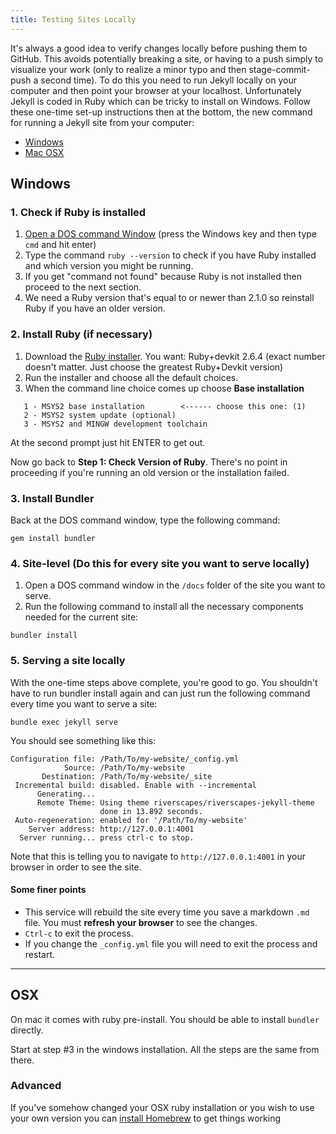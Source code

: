 ```yaml
---
title: Testing Sites Locally
---
```


It's always a good idea to verify changes locally before pushing them to GitHub. This avoids potentially breaking a site, or having to a push simply to visualize your work (only to realize a minor typo and then stage-commit-push a second time). To do this you need to run Jekyll locally on your computer and then point your browser at your localhost. Unfortunately Jekyll is coded in Ruby which can be tricky to install on Windows. Follow these one-time set-up instructions then at the bottom, the new command for running a Jekyll site from your computer:

* [Windows](#windows)
* [Mac OSX](#osx)

## Windows

### 1. Check if Ruby is installed

1. [Open a DOS command Window](https://www.isunshare.com/windows-10/4-ways-to-open-command-prompt-in-windows-10.html) (press the Windows key and then type `cmd` and hit enter)
1. Type the command `ruby --version` to check if you have Ruby installed and which version you might be running.
1. If you get "command not found" because Ruby is not installed then proceed to the next section. 
1. We need a Ruby version that's equal to or newer than 2.1.0 so reinstall Ruby if you have an older version.

### 2. Install Ruby (if necessary)

1. Download the [Ruby installer](https://rubyinstaller.org/downloads). You want: Ruby+devkit 2.6.4 (exact number doesn't matter. Just choose the greatest Ruby+Devkit version)
1. Run the installer and choose all the default choices.
1. When the command line choice comes up choose **Base installation**

```
   1 - MSYS2 base installation        <------ choose this one: (1)
   2 - MSYS2 system update (optional)
   3 - MSYS2 and MINGW development toolchain
```
At the second prompt just hit ENTER to get out.

Now go back to **Step 1: Check Version of Ruby**. There's no point in proceeding if you're running an old version or the installation failed.

### 3. Install Bundler

Back at the DOS command window, type the following command:

```
gem install bundler
```

### 4. Site-level (Do this for every site you want to serve locally)

1. Open a DOS command window in the `/docs` folder of the site you want to serve.
1. Run the following command to install all the necessary components needed for the current site:

```
bundler install
```

### 5. Serving a site locally

With the one-time steps above complete, you're good to go. You shouldn't have to run bundler install again and can just run the following command every time you want to serve a site:

```
bundle exec jekyll serve
```


You should see something like this:

```
Configuration file: /Path/To/my-website/_config.yml
            Source: /Path/To/my-website
       Destination: /Path/To/my-website/_site
 Incremental build: disabled. Enable with --incremental
      Generating... 
      Remote Theme: Using theme riverscapes/riverscapes-jekyll-theme
                    done in 13.892 seconds.
 Auto-regeneration: enabled for '/Path/To/my-website'
    Server address: http://127.0.0.1:4001
  Server running... press ctrl-c to stop.
```

Note that this is telling you to navigate to `http://127.0.0.1:4001` in your browser in order to see the site. 

#### Some finer points

* This service will rebuild the site every time you save a markdown `.md` file. You must **refresh your browser** to see the changes.
* `Ctrl-c` to exit the process.
* If you change the `_config.yml` file you will need to exit the process and restart.


---------------------------

## OSX

On mac it comes with ruby pre-install. You should be able to install `bundler` directly.

Start at step #3 in the windows installation. All the steps are the same from there.

### Advanced

If you've somehow changed your OSX ruby installation or you wish to use your own version you can [install Homebrew](https://brew.sh/) to get things working 